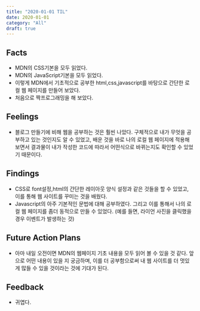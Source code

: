 ```yaml
---
title: "2020-01-01 TIL"
date: 2020-01-01
category: "All"
draft: true
---
```


## Facts

- MDN의 CSS기본을 모두 읽었다.
- MDN의 JavaScript기본을 모두 읽었다.
- 이렇게 MDN에서 기초적으로 공부한 html,css,javascript를 바탕으로 간단한 로컬 웹 페이지를 만들어 보았다.
- 처음으로 짝프로그래밍을 해 보았다.

## Feelings

- 블로그 만들기에 비해 웹을 공부하는 것은 훨씬 나았다. 구체적으로 내가 무엇을 공부하고 있는 것인지도 알 수 있었고, 배운 것을 바로 나의 로컬 웹 페이지에 적용해보면서 결과물이 내가 작성한 코드에 따라서 어떤식으로 바뀌는지도 확인할 수 있었기 때문이다.

## Findings

- CSS로 font설정,html의 간단한 레이아웃 양식 설정과 같은 것들을 할 수 있었고, 이를 통해 웹 사이트를 꾸미는 것을 배웠다.
- Javascript의 아주 기본적인 문법에 대해 공부하였다. 그리고 이를 통해서 나의 로컬 웹 페이지를 좀더 동적으로 만들 수 있었다. (예를 들면, 라이언 사진을 클릭했을 경우 이벤트가 발생하는 것)

## Future Action Plans

- 아마 내일 오전이면 MDN의 웹페이지 기초 내용을 모두 읽어 볼 수 있을 것 같다. 앞으로 어떤 내용이 있을 지 궁금하며, 이를 더 공부함으로써 내 웹 사이트를 더 멋있게 많들 수 있을 것이라는 것에 기대가 된다.

## Feedback

- 귀엽다.
